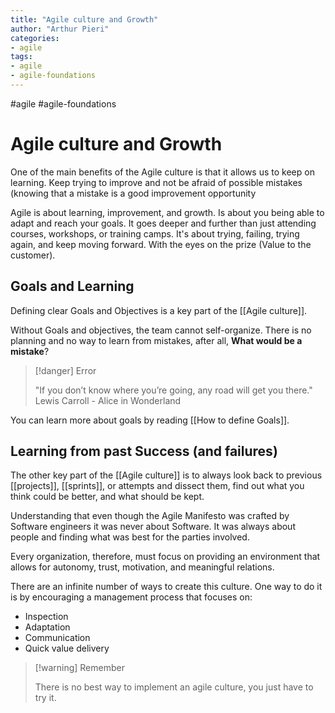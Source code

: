 ```yaml
---
title: "Agile culture and Growth"
author: "Arthur Pieri"
categories:
- agile
tags:
- agile
- agile-foundations
---
```

#agile #agile-foundations 

# Agile culture and Growth

One of the main benefits of the Agile culture is that it allows us to keep on learning. Keep trying to improve and not be afraid of possible mistakes (knowing that a mistake is a good improvement opportunity

Agile is about learning, improvement, and growth. Is about you being able to adapt and reach your goals. It goes deeper and further than just attending courses, workshops, or training camps. It's about trying, failing, trying again, and keep moving forward. With the eyes on the prize (Value to the customer).

## Goals and Learning

Defining clear Goals and Objectives is a key part of the [[Agile culture]].

Without Goals and objectives, the team cannot self-organize. There is no planning and no way to learn from mistakes, after all, **What would be a mistake**?

> [!danger] Error
>  
>  "If you don’t know where you’re going, any road will get you there." Lewis Carroll - Alice in Wonderland

You can learn more about goals by reading [[How to define Goals]].

## Learning from past Success (and failures)

The other key part of the [[Agile culture]] is to always look back to previous [[projects]], [[sprints]], or attempts and dissect them, find out what you think could be better, and what should be kept.

Understanding that even though the Agile Manifesto was crafted by Software engineers it was never about Software. It was always about people and finding what was best for the parties involved.

Every organization, therefore, must focus on providing an environment that allows for autonomy, trust, motivation, and meaningful relations.

There are an infinite number of ways to create this culture. One way to do it is by encouraging a management process that focuses on:

- Inspection
- Adaptation
- Communication
- Quick value delivery

> [!warning] Remember 
>
> There is no best way to implement an agile culture, you just have to try it.